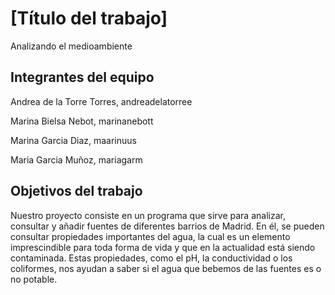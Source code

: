 # [Título del trabajo]

Analizando el medioambiente

## Integrantes del equipo

Andrea de la Torre Torres, andreadelatorree

Marina Bielsa Nebot, marinanebott

Marina Garcia Diaz, maarinuus

Maria Garcia Muñoz, mariagarm

## Objetivos del trabajo

Nuestro proyecto consiste en un programa que sirve para analizar, consultar y añadir fuentes de diferentes barrios de Madrid.
En él, se pueden consultar propiedades importantes del agua, la cual es un elemento imprescindible para toda forma de vida y que en la actualidad está siendo contaminada. Estas propiedades, como el pH, la conductividad o los coliformes, nos ayudan a saber si el agua que bebemos de las fuentes es o no potable.
